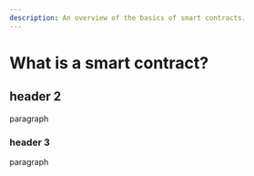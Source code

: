 ```yaml
---
description: An overview of the basics of smart contracts.
---
```


# What is a smart contract?

## header 2

paragraph

### **header 3**

paragraph
